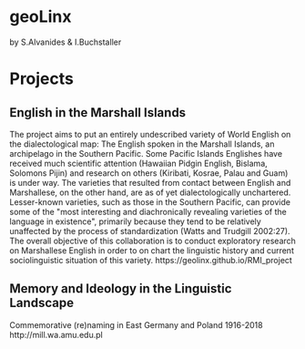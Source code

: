# geoLinx
by S.Alvanides &amp; I.Buchstaller
<H1> Projects </H1>
<H2> English in the Marshall Islands </H2>
The project aims to put an entirely undescribed variety of World English on the dialectological map: The English spoken in the Marshall Islands, an archipelago in the Southern Pacific. Some Pacific Islands Englishes have received much scientific attention (Hawaiian Pidgin English, Bislama, Solomons Pijin) and research on others (Kiribati, Kosrae, Palau and Guam) is under way. The varieties that resulted from contact between English and Marshallese, on the other hand, are as of yet dialectologically unchartered. Lesser-known varieties, such as those in the Southern Pacific, can provide some of the "most interesting and diachronically revealing varieties of the language in existence", primarily because they tend to be relatively unaffected by the process of standardization (Watts and Trudgill 2002:27). The overall objective of this collaboration is to conduct exploratory research on Marshallese English in order to on chart the linguistic history and current sociolinguistic situation of this variety.  
https://geolinx.github.io/RMI_project

<H2> Memory and Ideology in the Linguistic Landscape </H2>
Commemorative (re)naming in East Germany and Poland 1916-2018
http://mill.wa.amu.edu.pl

